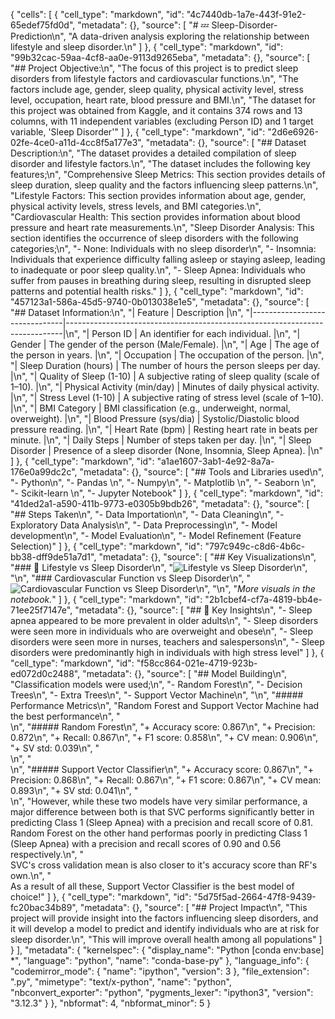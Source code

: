 {
 "cells": [
  {
   "cell_type": "markdown",
   "id": "4c7440db-1a7e-443f-91e2-65edef75fd0d",
   "metadata": {},
   "source": [
    "# 💤 Sleep-Disorder-Prediction\n",
    "A data-driven analysis exploring the relationship between lifestyle and sleep disorder.\n"
   ]
  },
  {
   "cell_type": "markdown",
   "id": "99b32cac-59aa-4cf8-aa0e-9113d9265eba",
   "metadata": {},
   "source": [
    "## Project Objective:\n",
    "The focus of this project is to predict sleep disorders from lifestyle factors and cardiovascular functions.\n",
    "The factors include age, gender, sleep quality, physical activity level, stress level, occupation, heart rate, blood pressure and BMI.\n",
    "The dataset for this project was obtained from Kaggle, and it contains 374 rows and 13 columns, with 11 independent variables (excluding Person ID) and 1 target variable, 'Sleep Disorder'"
   ]
  },
  {
   "cell_type": "markdown",
   "id": "2d6e6926-02fe-4ce0-a11d-4cc8f5a177e3",
   "metadata": {},
   "source": [
    "## Dataset Description:\n",
    "The dataset provides a detailed compilation of sleep disorder and lifestyle factors.\n",
    "The dataset includes the following key features;\n",
    "Comprehensive Sleep Metrics: This section provides details of sleep duration, sleep quality and the factors influencing sleep patterns.\n",
    "Lifestyle Factors: This section provides information about age, gender, physical activity levels, stress levels, and BMI categories.\n",
    "Cardiovascular Health: This section provides information about blood pressure and heart rate measurements.\n",
    "Sleep Disorder Analysis: This section identifies the occurrence of sleep disorders with the following categories;\n",
    "- None: Individuals with no sleep disorder\n",
    "- Insomnia: Individuals that experience difficulty falling asleep or staying asleep, leading to inadequate or poor sleep quality.\n",
    "- Sleep Apnea: Individuals who suffer from pauses in breathing during sleep, resulting in disrupted sleep patterns and potential health risks."
   ]
  },
  {
   "cell_type": "markdown",
   "id": "457123a1-586a-45d5-9740-0b013038e1e5",
   "metadata": {},
   "source": [
    "## Dataset Information:\n",
    "| Feature                       | Description                                                                |\n",
    "|-------------------------------|-----------------------------------------------------------------------------|\n",
    "| Person ID                     | An identifier for each individual.                                          |\n",
    "| Gender                        | The gender of the person (Male/Female).                                     |\n",
    "| Age                           | The age of the person in years.                                             |\n",
    "| Occupation                    | The occupation of the person.                                               |\n",
    "| Sleep Duration (hours)        | The number of hours the person sleeps per day.                              |\n",
    "| Quality of Sleep (1-10)       | A subjective rating of sleep quality (scale of 1–10).                       |\n",
    "| Physical Activity (min/day)   | Minutes of daily physical activity.                                         |\n",
    "| Stress Level (1-10)           | A subjective rating of stress level (scale of 1–10).                        |\n",
    "| BMI Category                  | BMI classification (e.g., underweight, normal, overweight).                 |\n",
    "| Blood Pressure (sys/dia)      | Systolic/Diastolic blood pressure reading.                                  |\n",
    "| Heart Rate (bpm)              | Resting heart rate in beats per minute.                                     |\n",
    "| Daily Steps                   | Number of steps taken per day.                                              |\n",
    "| Sleep Disorder                | Presence of a sleep disorder (None, Insomnia, Sleep Apnea).                 |\n"
   ]
  },
  {
   "cell_type": "markdown",
   "id": "a1ae1607-3ab1-4e92-8a7a-176e0a99dc2c",
   "metadata": {},
   "source": [
    "## Tools and Libraries used\n",
    "- Python\n",
    "- Pandas \n",
    "- Numpy\n",
    "- Matplotlib \n",
    "- Seaborn \n",
    "- Scikit-learn \n",
    "- Jupyter Notebook"
   ]
  },
  {
   "cell_type": "markdown",
   "id": "41ded2a1-a590-411b-9773-e0305b9bdb26",
   "metadata": {},
   "source": [
    "## Steps Taken\n",
    "- Data Importation\n",
    "- Data Cleaning\n",
    "- Exploratory Data Analysis\n",
    "- Data Preprocessing\n",
    "- Model development\n",
    "- Model Evaluation\n",
    "- Model Refinement (Feature Selection)"
   ]
  },
  {
   "cell_type": "markdown",
   "id": "797c949c-c8d6-4b6c-bb38-dff9de51a7d1",
   "metadata": {},
   "source": [
    "## Key Visualizations\n",
    "### 🧠 Lifestyle vs Sleep Disorder\n",
    "![Lifestyle vs Sleep Disorder](images/Lifestyle-vs-Sleep-Disorders.png)\n",
    "\n",
    "### Cardiovascular Function vs Sleep Disorder\n",
    "![Cardiovascular Function vs Sleep Disorder](images/Cardiovascular-Functions-vs-Sleep-Disorders.png)\n",
    "\n",
    "*More visuals in the notebook.*"
   ]
  },
  {
   "cell_type": "markdown",
   "id": "2b1cbef4-cf7a-4819-bb4e-71ee25f7147e",
   "metadata": {},
   "source": [
    "## 📌 Key Insights\n",
    "- Sleep apnea appeared to be more prevalent in older adults\n",
    "- Sleep disorders were seen more in individuals who are overweight and obese\n",
    "- Sleep disorders were seen more in nurses, teachers and salespersons\n",
    "- Sleep disorders were predominantly high in individuals with high stress level"
   ]
  },
  {
   "cell_type": "markdown",
   "id": "f58cc864-021e-4719-923b-ed072d0c2488",
   "metadata": {},
   "source": [
    "## Model Building\n",
    "Classification models were used;\n",
    "- Random Forest\n",
    "- Decision Trees\n",
    "- Extra Trees\n",
    "- Support Vector Machine\n",
    "\n",
    "##### Performance Metrics\n",
    "Random Forest and Support Vector Machine had the best performance\n",
    "</br>\n",
    "##### Random Forest\n",
    "+ Accuracy score: 0.867\n",
    "+ Precision: 0.872\n",
    "+ Recall: 0.867\n",
    "+ F1 score: 0.858\n",
    "+ CV mean: 0.906\n",
    "+ SV std: 0.039\n",
    "</br>\n",
    "</br>\n",
    "##### Support Vector Classifier\n",
    "+ Accuracy score: 0.867\n",
    "+ Precision: 0.868\n",
    "+ Recall: 0.867\n",
    "+ F1 score: 0.867\n",
    "+ CV mean: 0.893\n",
    "+ SV std: 0.041\n",
    "</br>\n",
    "However, while these two models have very similar performance, a major difference between both is that SVC performs significantly better in predicting Class 1 (Sleep Apnea) with a precision and recall score of 0.81. Random Forest on the other hand performas poorly in predicting Class 1 (Sleep Apnea) with a precision and recall scores of 0.90 and 0.56 respectively.\n",
    "</br>SVC's cross validation mean is also closer to it's accuracy score than RF's own.\n",
    "</br>As a result of all these, Support Vector Classifier is the best model of choice!"
   ]
  },
  {
   "cell_type": "markdown",
   "id": "5d75f5ad-2664-47f8-9439-fc20bac34b89",
   "metadata": {},
   "source": [
    "## Project Impact\n",
    "This project will provide insight into the factors influencing sleep disorders, and it will develop a model to predict and identify individuals who are at risk for sleep disorder.\n",
    "This will improve overall health among all populations"
   ]
  }
 ],
 "metadata": {
  "kernelspec": {
   "display_name": "Python [conda env:base] *",
   "language": "python",
   "name": "conda-base-py"
  },
  "language_info": {
   "codemirror_mode": {
    "name": "ipython",
    "version": 3
   },
   "file_extension": ".py",
   "mimetype": "text/x-python",
   "name": "python",
   "nbconvert_exporter": "python",
   "pygments_lexer": "ipython3",
   "version": "3.12.3"
  }
 },
 "nbformat": 4,
 "nbformat_minor": 5
}
